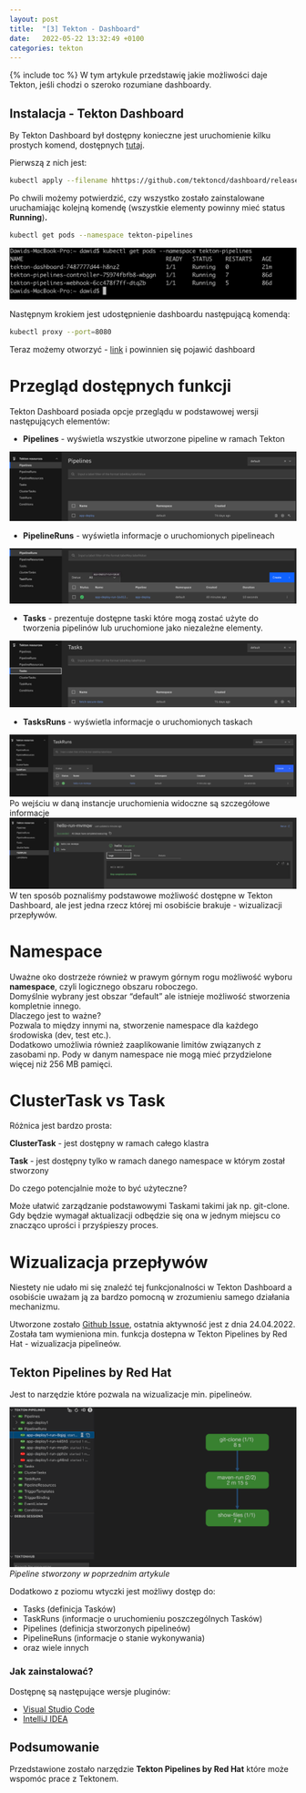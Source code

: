 ```yaml
---
layout: post
title:  "[3] Tekton - Dashboard"
date:   2022-05-22 13:32:49 +0100
categories: tekton
---
```

{% include toc %}
W tym artykule przedstawię jakie możliwości daje Tekton, jeśli chodzi o szeroko rozumiane dashboardy.

## Instalacja - Tekton Dashboard

By Tekton Dashboard był dostępny konieczne jest uruchomienie kilku prostych komend, dostępnych [tutaj](https://tekton.dev/docs/dashboard/#installation).

Pierwszą z nich jest:

```bash
kubectl apply --filename hhttps://github.com/tektoncd/dashboard/releases/download/v0.26.0/tekton-dashboard-release.yaml
```

Po chwili możemy potwierdzić, czy wszystko zostało zainstalowane uruchamiając kolejną komendę (wszystkie elementy powinny mieć status **Running**)**.**

```bash
kubectl get pods --namespace tekton-pipelines
```

![TektonPipeline](/images/Tekton/3/tektonpipeline.png)

Następnym krokiem jest udostępnienie dashboardu następującą komendą:



```bash
kubectl proxy --port=8080
```

Teraz możemy otworzyć - [link](http://localhost:8080/api/v1/namespaces/tekton-pipelines/services/tekton-dashboard:http/proxy/)  i powinnien się pojawić dashboard

# Przegląd dostępnych funkcji

Tekton Dashboard posiada opcje przeglądu w podstawowej wersji następujących elementów:

- **Pipelines** - wyświetla wszystkie utworzone pipeline w ramach Tekton

![Pipeline](/images/Tekton/3/pipeline.png)

- **PipelineRuns** - wyświetla informacje o uruchomionych pipelineach

![PipelineRuns](/images/Tekton/3/pipelineruns.png)

- **Tasks** - prezentuje dostępne taski które mogą zostać użyte do tworzenia pipelinów lub uruchomione jako niezależne elementy.

![Tasks](/images/Tekton/3/tasks.png)

- **TasksRuns** - wyświetla informacje o uruchomionych taskach

![TasksRuns](/images/Tekton/3/tasksruns.png)
Po wejściu w daną instancje uruchomienia widoczne są szczegółowe informacje
![TasksDetails](/images/Tekton/3/tasksrunsdetails.png)
W ten sposób poznaliśmy podstawowe możliwość dostępne w Tekton Dashboard, ale jest jedna rzecz której mi osobiście brakuje - wizualizacji przepływów.

# Namespace
Uważne oko dostrzeże również w prawym górnym rogu możliwość wyboru **namespace**, czyli logicznego obszaru roboczego.<br>
Domyślnie wybrany jest obszar “default” ale istnieje możliwość stworzenia kompletnie innego. <br>Dlaczego jest to ważne?<br>
Pozwala to między innymi na, stworzenie namespace dla każdego środowiska (dev, test etc.).<br>
Dodatkowo umożliwia również zaaplikowanie limitów związanych z zasobami np. Pody w danym namespace nie mogą mieć przydzielone więcej niż 256 MB pamięci.
# ClusterTask vs Task
Różnica jest bardzo prosta:

**ClusterTask** - jest dostępny w ramach całego klastra

**Task** - jest dostępny tylko w ramach danego namespace w którym został stworzony

Do czego potencjalnie może to być użyteczne?

Może ułatwić zarządzanie podstawowymi Taskami takimi jak np. git-clone.  <br>Gdy będzie wymagał aktualizacji odbędzie się ona w jednym miejscu co znacząco uprości i przyśpieszy proces.
# Wizualizacja przepływów 

Niestety nie udało mi się znaleźć tej funkcjonalności w Tekton Dashboard  a osobiście uważam ją za bardzo pomocną w zrozumieniu samego działania mechanizmu.

Utworzone zostało [Github Issue](https://github.com/tektoncd/dashboard/issues/675), ostatnia aktywność jest z dnia 24.04.2022.<br>
Została tam wymieniona min. funkcja dostepna w Tekton Pipelines by Red Hat - wizualizacja pipelineów.
## **Tekton Pipelines by Red Hat**

Jest to narzędzie które pozwala na wizualizacje min. pipelineów.

![RedHat](/images/Tekton/3/redhat.png)
*Pipeline stworzony w poprzednim artykule*

Dodatkowo z poziomu wtyczki jest możliwy dostęp do:
- Tasks (definicja Tasków)
- TaskRuns (informacje o uruchomieniu poszczególnych Tasków)
- Pipelines (definicja stworzonych pipelineów)
- PipelineRuns (informacje o stanie wykonywania)
- oraz wiele innych 


### Jak zainstalować?

Dostępnę są następujące wersje pluginów:
- [Visual Studio Code](https://marketplace.visualstudio.com/items?itemName=redhat.vscode-tekton-pipelines)
- [IntelliJ IDEA](https://plugins.jetbrains.com/plugin/14096-tekton-pipelines-by-red-hat) 


 
## Podsumowanie

Przedstawione zostało narzędzie **Tekton Pipelines by Red Hat** które może wspomóc prace z Tektonem. 

